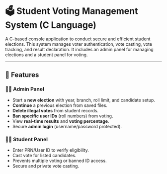 # 🗳️ Student Voting Management System (C Language)

A C-based console application to conduct secure and efficient student elections. This system manages voter authentication, vote casting, vote tracking, and result declaration. It includes an admin panel for managing elections and a student panel for voting.

---

## 📌 Features

### 👨‍💼 Admin Panel
- Start a **new election** with year, branch, roll limit, and candidate setup.
- **Continue** a previous election from saved files.
- **Delete illegal votes** from student records.
- **Ban specific user IDs** (roll numbers) from voting.
- View **real-time results** and **voting percentage**.
- Secure **admin login** (username/password protected).

### 🧑‍🎓 Student Panel
- Enter PRN/User ID to verify eligibility.
- Cast vote for listed candidates.
- Prevents multiple voting or banned ID access.
- Secure and private vote casting.

